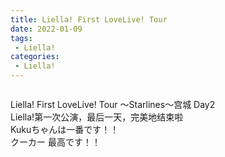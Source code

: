 ```yaml
---
title: Liella! First LoveLive! Tour
date: 2022-01-09
tags:
 - Liella!
categories:
 - Liella!
---
```

<img src="/images/liella/liella.jpg" alt class="medium-zoom-image">

Liella! First LoveLive! Tour ～Starlines～宫城 Day2<br/>
Liella!第一次公演，最后一天，完美地结束啦<br/>
Kukuちゃんは一番です！！<br/>
クーカー 最高です！！